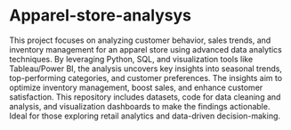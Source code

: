 # Apparel-store-analysys
This project focuses on analyzing customer behavior, sales trends, and inventory management for an apparel store using advanced data analytics techniques. By leveraging Python, SQL, and visualization tools like Tableau/Power BI, the analysis uncovers key insights into seasonal trends, top-performing categories, and customer preferences. The insights aim to optimize inventory management, boost sales, and enhance customer satisfaction. This repository includes datasets, code for data cleaning and analysis, and visualization dashboards to make the findings actionable. Ideal for those exploring retail analytics and data-driven decision-making.
